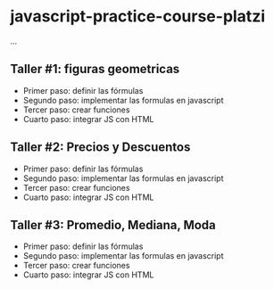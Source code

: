 # javascript-practice-course-platzi

...

## Taller #1: figuras geometricas

- Primer paso: definir las fórmulas 
- Segundo paso: implementar las formulas en javascript
- Tercer paso: crear funciones
- Cuarto paso: integrar JS con HTML


## Taller #2: Precios y Descuentos

- Primer paso: definir las fórmulas 
- Segundo paso: implementar las formulas en javascript
- Tercer paso: crear funciones
- Cuarto paso: integrar JS con HTML


## Taller #3: Promedio, Mediana, Moda

- Primer paso: definir las fórmulas 
- Segundo paso: implementar las formulas en javascript
- Tercer paso: crear funciones
- Cuarto paso: integrar JS con HTML